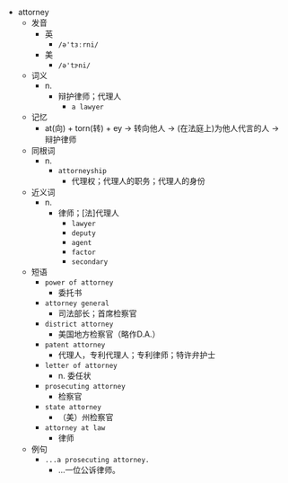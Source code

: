 - attorney
  - 发音
    - 英
      - `/ə'tɜːrni/`
    - 美
      - `/ə'tɝni/`
  - 词义
    - n.
      - 辩护律师；代理人
        - `a lawyer`
  - 记忆
    - at(向) + torn(转) + ey → 转向他人 → (在法庭上)为他人代言的人 → 辩护律师
  - 同根词
    - n.
      - `attorneyship`
        - 代理权；代理人的职务；代理人的身份
  - 近义词
    - n.
      - 律师；[法]代理人
        - `lawyer`
        - `deputy`
        - `agent`
        - `factor`
        - `secondary`
  - 短语
    - `power of attorney`
      - 委托书 
    - `attorney general`
      - 司法部长；首席检察官 
    - `district attorney`
      - 美国地方检察官（略作D.A.） 
    - `patent attorney`
      - 代理人，专利代理人；专利律师；特许弁护士 
    - `letter of attorney`
      - n. 委任状 
    - `prosecuting attorney`
      - 检察官 
    - `state attorney`
      - （美）州检察官 
    - `attorney at law`
      - 律师 
  - 例句
    - `...a prosecuting attorney.`
      - …一位公诉律师。


